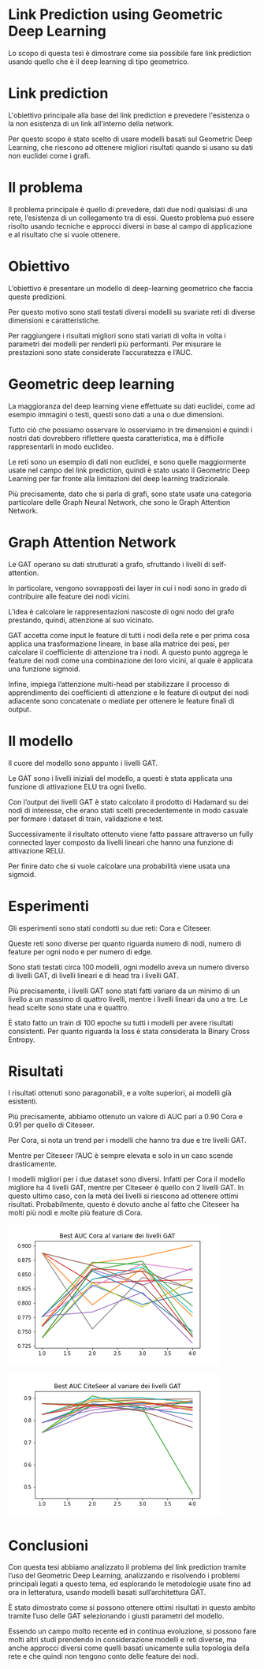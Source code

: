# Link Prediction using Geometric Deep Learning

Lo scopo di questa tesi è dimostrare come sia possibile fare link prediction usando quello che è il deep learning di tipo geometrico.

# Link prediction

L'obiettivo principale alla base del link prediction e prevedere l'esistenza o la non esistenza di un link all'interno della network.

Per questo scopo è stato scelto di usare modelli basati sul Geometric Deep Learning, che riescono ad ottenere migliori risultati quando si usano su dati non euclidei come i grafi.

# Il problema

Il problema principale è quello di prevedere, dati due nodi qualsiasi di una rete, l’esistenza di un collegamento tra di essi. Questo problema può essere risolto usando tecniche e approcci diversi in base al campo di applicazione e al risultato che si vuole ottenere.

# Obiettivo

L’obiettivo è presentare un modello di deep-learning geometrico che faccia queste predizioni. 

Per questo motivo sono stati testati diversi modelli su svariate reti di diverse dimensioni e caratteristiche. 

Per raggiungere i risultati migliori sono stati variati di volta in volta i parametri dei modelli per renderli più performanti.
Per misurare le prestazioni sono state considerate l’accuratezza e l’AUC.

# Geometric deep learning

La maggioranza del deep learning viene effettuate su dati euclidei, come ad esempio immagini o testi, questi sono dati a una o due dimensioni.

Tutto ciò che possiamo osservare lo osserviamo in tre dimensioni e quindi i nostri dati dovrebbero riflettere questa caratteristica, ma è difficile rappresentarli in modo euclideo. 

Le reti sono un esempio di dati non euclidei, e sono quelle maggiormente usate nel campo del link prediction, quindi è stato usato il Geometric Deep Learning per far fronte alla limitazioni del deep learning tradizionale.

Più precisamente, dato che si parla di grafi, sono state usate una categoria particolare delle Graph Neural Network, che sono le Graph Attention Network.

# Graph Attention Network

Le GAT operano su dati strutturati a grafo, sfruttando i livelli di self-attention.

In particolare, vengono sovrapposti dei layer in cui i nodi sono in grado di contribuire alle feature dei nodi vicini. 

L’idea è calcolare le rappresentazioni nascoste di ogni nodo del grafo prestando, quindi, attenzione al suo vicinato.

GAT accetta come input le feature di tutti i nodi della rete e per prima cosa applica una trasformazione lineare, in base alla matrice dei pesi, per calcolare il coefficiente di attenzione tra i nodi.
A questo punto aggrega le feature dei nodi come una combinazione dei loro vicini, al quale è applicata una funzione sigmoid. 

Infine, impiega l’attenzione multi-head per stabilizzare il processo di apprendimento dei coefficienti di attenzione e le feature di output dei nodi adiacente sono concatenate o mediate per ottenere le feature finali di output.

# Il modello

Il cuore del modello sono appunto i livelli GAT.

Le GAT sono i livelli iniziali del modello, a questi è stata applicata una funzione di attivazione ELU tra ogni livello.

Con l’output dei livelli GAT è stato calcolato il prodotto di Hadamard su dei nodi di interesse, che erano stati scelti precedentemente in modo casuale per formare i dataset di train, validazione e test. 

Successivamente il risultato ottenuto viene fatto passare attraverso un fully connected layer composto da livelli lineari che hanno una funzione di attivazione RELU.

Per finire dato che si vuole calcolare una probabilità viene usata una sigmoid. 

# Esperimenti 

Gli esperimenti sono stati condotti su due reti: Cora e Citeseer. 

Queste reti sono diverse per quanto riguarda numero di nodi, numero di feature per ogni nodo e per numero di edge. 

Sono stati testati circa 100 modelli, ogni modello aveva un numero diverso di livelli GAT, di livelli lineari e di head tra i livelli GAT. 

Più precisamente, i livelli GAT sono stati fatti variare da un minimo di un livello a un massimo di quattro livelli, mentre i livelli lineari da uno a tre. Le head scelte sono state una e quattro. 

È stato fatto un train di 100 epoche su tutti i modelli per avere risultati consistenti. Per quanto riguarda la loss è stata considerata la Binary Cross Entropy.

# Risultati 

I risultati ottenuti sono paragonabili, e a volte superiori, ai modelli già esistenti.

Più precisamente, abbiamo ottenuto un valore di AUC pari a 0.90 Cora e 0.91 per quello di Citeseer.

Per Cora, si nota un trend per i modelli che hanno tra due e tre livelli GAT.

Mentre per Citeseer l’AUC è sempre elevata e solo in un caso scende drasticamente.

I  modelli migliori per i due dataset sono diversi. Infatti per Cora il modello migliore ha 4 livelli GAT, mentre per Citeseer è quello con 2 livelli GAT. In questo ultimo caso, con la metà dei livelli si riescono ad ottenere ottimi risultati. Probabilmente, questo è dovuto anche al fatto che Citeseer ha molti più nodi e molte più feature di Cora. 


![alt text](https://github.com/GiovanniFausto/Tesi/blob/master/plot/Cora/totali/gat/coraBestAucVariazioneGAT.png)


![alt text](https://github.com/GiovanniFausto/Tesi/blob/master/plot/Citeseer/totali/gat/citeseerBestAucVariazioneGAT.png)

# Conclusioni 
Con questa tesi abbiamo analizzato il problema del link prediction tramite l’uso del Geometric Deep Learning, analizzando e risolvendo i problemi principali legati a questo tema, ed esplorando le metodologie usate fino ad ora in letteratura, usando modelli basati sull’architettura GAT.

È stato dimostrato come si possono ottenere ottimi risultati in questo ambito tramite l’uso delle GAT selezionando i giusti parametri del modello.

Essendo un campo molto recente ed in continua evoluzione, si possono fare molti altri studi prendendo in considerazione modelli e reti diverse, ma anche approcci diversi come quelli basati unicamente sulla topologia della rete e che quindi non tengono conto delle feature dei nodi.



